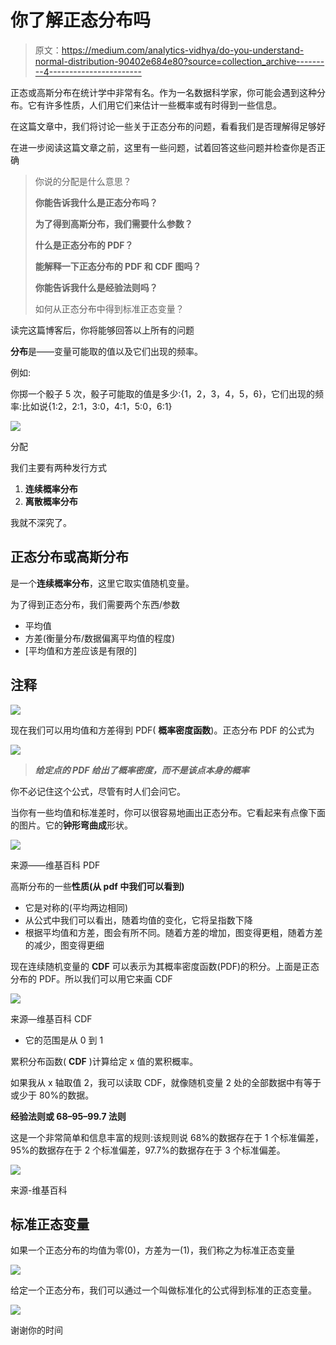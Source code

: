 # 你了解正态分布吗

> 原文：<https://medium.com/analytics-vidhya/do-you-understand-normal-distribution-90402e684e80?source=collection_archive---------4----------------------->

正态或高斯分布在统计学中非常有名。作为一名数据科学家，你可能会遇到这种分布。它有许多性质，人们用它们来估计一些概率或有时得到一些信息。

在这篇文章中，我们将讨论一些关于正态分布的问题，看看我们是否理解得足够好

在进一步阅读这篇文章之前，这里有一些问题，试着回答这些问题并检查你是否正确

> 你说的分配是什么意思？
> 
> **你能告诉我什么是正态分布吗？**
> 
> **为了得到高斯分布，我们需要什么参数？**
> 
> **什么是正态分布的 PDF？**
> 
> **能解释一下正态分布的 PDF 和 CDF 图吗？**
> 
> **你能告诉我什么是经验法则吗？**
> 
> 如何从正态分布中得到标准正态变量？

读完这篇博客后，你将能够回答以上所有的问题

**分布**是——变量可能取的值以及它们出现的频率。

例如:

你掷一个骰子 5 次，骰子可能取的值是多少:{1，2，3，4，5，6}，它们出现的频率:比如说{1:2，2:1，3:0，4:1，5:0，6:1}

![](img/a1afa9e58c8164807b0e8b435c7f83df.png)

分配

我们主要有两种发行方式

1.  **连续概率分布**
2.  **离散概率分布**

我就不深究了。

## **正态分布或高斯分布**

是一个**连续概率分布**，这里它取实值随机变量。

为了得到正态分布，我们需要两个东西/参数

*   平均值
*   方差(衡量分布/数据偏离平均值的程度)
*   [平均值和方差应该是有限的]

## 注释

![](img/f2e309268154ca0f6b0bf6f0dd7772ec.png)

现在我们可以用均值和方差得到 PDF( **概率密度函数**)。正态分布 PDF 的公式为

![](img/96bc1cd6d28a40080a369c78043ac402.png)

> ***给定点的 PDF 给出了概率密度，而不是该点本身的概率***

你不必记住这个公式，尽管有时人们会问它。

当你有一些均值和标准差时，你可以很容易地画出正态分布。它看起来有点像下面的图片。它的**钟形弯曲成**形状。

![](img/cde090f0a2d5ce43a6d2695b94a43387.png)

来源——维基百科 PDF

高斯分布的一些**性质(从 pdf 中我们可以看到)**

*   它是对称的(平均两边相同)
*   从公式中我们可以看出，随着均值的变化，它将呈指数下降
*   根据平均值和方差，图会有所不同。随着方差的增加，图变得更粗，随着方差的减少，图变得更细

现在连续随机变量的 **CDF** 可以表示为其概率密度函数(PDF)的积分。上面是正态分布的 PDF。所以我们可以用它来画 CDF

![](img/5e1d32f62be296627c78d240e20a1efa.png)

来源—维基百科 CDF

*   它的范围是从 0 到 1

累积分布函数( **CDF** )计算给定 x 值的累积概率。

如果我从 x 轴取值 2，我可以读取 CDF，就像随机变量 2 处的全部数据中有等于或少于 80%的数据。

**经验法则或 68–95–99.7 法则**

这是一个非常简单和信息丰富的规则:该规则说 68%的数据存在于 1 个标准偏差，95%的数据存在于 2 个标准偏差，97.7%的数据存在于 3 个标准偏差。

![](img/803afa3e2c79a4902d863a11406a6fcf.png)

来源-维基百科

## 标准正态变量

如果一个正态分布的均值为零(0)，方差为一(1)，我们称之为标准正态变量

![](img/deac7bd39ff0c89a10f910812080dd0b.png)

给定一个正态分布，我们可以通过一个叫做标准化的公式得到标准的正态变量。

![](img/0cb003fa743ad5f1c60af2c69237eef1.png)

谢谢你的时间